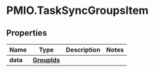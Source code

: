 # PMIO.TaskSyncGroupsItem

## Properties
Name | Type | Description | Notes
------------ | ------------- | ------------- | -------------
**data** | [**GroupIds**](GroupIds.md) |  | 


